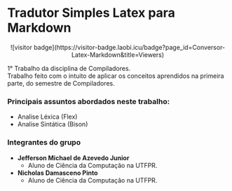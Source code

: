 # Tradutor Simples Latex para Markdown
<div align="center">
![visitor badge](https://visitor-badge.laobi.icu/badge?page_id=Conversor-Latex-Markdown&title=Viewers)
</div>

1° Trabalho da disciplina de Compiladores.  
Trabalho feito com o intuito de aplicar os conceitos aprendidos na primeira parte, do semestre de Compiladores.  

### Principais assuntos abordados neste trabalho:
* Analise Léxica (Flex)
* Analise Sintática (Bison)

### Integrantes do grupo
* **Jefferson Michael de Azevedo Junior**
  * Aluno de Ciência da Computação na UTFPR.
* **Nicholas Damasceno Pinto**
  * Aluno de Ciência da Computação na UTFPR.
